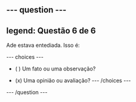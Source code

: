 --- question ---
---
legend: Questão 6 de 6
---

Ade estava entediada. Isso é:

--- choices ---
- ( ) Um fato ou uma observação?

- (x) Uma opinião ou avaliação? --- /choices ---

--- /question ---
